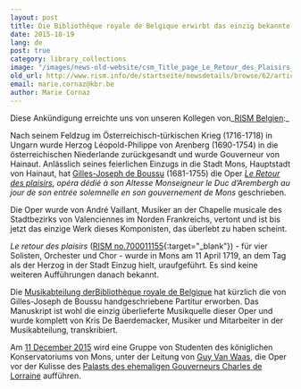 ```yaml
---
layout: post
title: Die Bibliothèque royale de Belgique erwirbt das einzig bekannte Manuskript von Le Retour des plaisirs (1719) von André Vaillant
date: 2015-10-19
lang: de
post: true
category: library_collections
image: "/images/news-old-website/csm_Title_page_Le_Retour_des_Plaisirs_01_a038314b5b.jpg"
old_url: http://www.rism.info/de/startseite/newsdetails/browse/62/article/64/the-royal-library-of-belgium-acquires-the-only-known-manuscript-of-le-retour-des-plaisirs-1719-b.html
email: marie.cornaz@kbr.be
author: Marie Cornaz
---
```


Diese Ankündigung erreichte uns von unseren Kollegen von_[RISM Belgien](/international/working-groups.html):_


Nach seinem Feldzug im Österreichisch-türkischen Krieg (1716-1718) in Ungarn wurde Herzog Léopold-Philippe von Arenberg (1690-1754) in die österreichischen Niederlande zurückgesandt und wurde Gouverneur von Hainaut. Anlässlich seines feierlichen Einzugs in die Stadt Mons, Hauptstadt von Hainaut, hat [Gilles-Joseph de Boussu](http://www.hainautterremusicale.com/hommes/boussu-gilles-joseph-f460.html) (1681-1755) die Oper [_Le Retour des plaisirs_](http://www.hainautterremusicale.com/oeuvres/retour-plaisirs-f11.html), _opéra dédié à son Altesse_ _Monseigneur le Duc d’Arembergh_ _au jour de son entrée solemnelle en son gouvernement de Mons_ geschrieben.

Die Oper wurde von André Vaillant, Musiker an der Chapelle musicale des Stadtbezirks von Valenciennes im Norden Frankreichs, vertont und ist bis jetzt das einzige Werk dieses Komponisten, das überlebt zu haben scheint.

_Le retour des plaisirs_ ([RISM no.700011155](https://opac.rism.info/search?id=700011155){:target="_blank"}) _-_ für vier Solisten, Orchester und Chor - wurde in Mons am 11 April 1719, an dem Tag als der Herzog in der Stadt Einzug hielt, uraufgeführt. Es sind keine weiteren Aufführungen danach bekannt.

Die [Musikabteilung der](http://www.kbr.be/collections/musique/musique_fr.html)[Bibliothèque royale de Belgique](http://www.kbr.be/collections/musique/musique_fr.html) hat kürzlich die von Gilles-Joseph de Boussu handgeschriebene Partitur erworben. Das Manuskript ist wohl die einzig überlieferte Musikquelle dieser Oper und wurde komplett von Kris De Baerdemacker, Musiker und Mitarbeiter in der Musikabteilung, transkribiert.


Am [11 December 2015](http://www.kbr.be/actualites/concerts/programme/11_12_fr.html) wird eine Gruppe von Studenten des königlichen Konservatoriums von Mons, unter der Leitung von [Guy Van Waas](http://cavema.be/en/agremens/director), die Oper vor der Kulisse des [Palasts des ehemaligen Gouverneurs Charles de Lorraine](http://www.kbr.be/actualites/palace/palace_pres_fr.html) aufführen.


